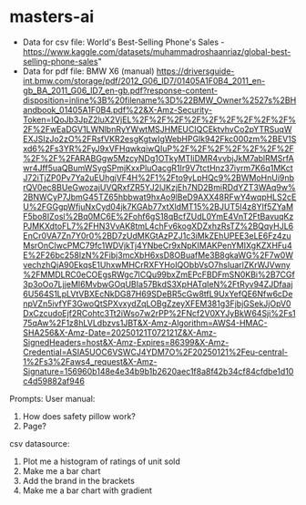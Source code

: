 # masters-ai

* Data for csv file: World's Best-Selling Phone's Sales - https://www.kaggle.com/datasets/muhammadroshaanriaz/global-best-selling-phone-sales"
* Data for pdf file: BMW X6 (manual)
https://driversguide-int.bmw.com/storage/pdf/2012_G06_ID7/01405A1F0B4_2011_en-gb_BA_2011_G06_ID7_en-gb.pdf?response-content-disposition=inline%3B%20filename%3D%22BMW_Owner%2527s%2BHandbook_01405A1F0B4.pdf%22&X-Amz-Security-Token=IQoJb3JpZ2luX2VjEL%2F%2F%2F%2F%2F%2F%2F%2F%2F%2F%2FwEaDGV1LWNlbnRyYWwtMSJHMEUCIQCEktvhvCo2pYTRSuqWEXJSIzJo2zO%2FRsfVKR2esgKgtwIgWebHPGlk942Fkc000zm%2BEV1Sxd6%2Fs3YR%2FyJ9xVFHqwkqiwQIuP%2F%2F%2F%2F%2F%2F%2F%2F%2F%2FARABGgw5MzcyNDg1OTkyMTIiDMR4vvbjJkM7ablRMSrfAwr4Jff5uaQBumWSygSPmjKxxPluOacgR1Ir9V7tctHnz37iyrm7K6q1MKctJ72iTjZP0Pv7Ya2uEUhgjVF4H%2F1%2Fto9yLpHQc9%2BWMoHnUi9nbrQV0ec8BUeGwozajUVQRxfZR5YJ2lJKzjEh7ND2BmiRDdYZT3WAq9w%2BNWCyP7JbmG45TZ65hbbwat9hxAo9lBeD9AXX48RFwY4wqpHLS2cEU%2FGGgpWfjuNxCyd04jk7KGAb77xtXldMT15%2BJUT5I4z8YIf5ZYaMF5bo8IZosl%2Bq0MC6E%2Fohf6gS18qBcfZUdL0YmE4VnT2FtBavuqKzPJMKXdtoFL7%2FHN3VvAK8tmL4chFv6kogXDZxhzRsTZ%2BQqyHJL6EnCr0VA7Zn7Y0r0%2BD7zUdMKGtAzPZJ1c3iMkZEhUPEE3eLE6Fz4zuMsrOnCIwcPMC79fc1WDVjkTj4YNbeCr9xNpKIMAKPenYMIXgKZXHFu4E%2F26bc258IzN%2Fibj3mcXbH6xsD8OBuafMe3B8gkaWG%2F7w0WvechzhQjA90EkqsE1UhxwMHCrRXFYHoIQObbVsO7hsIuarlZKrWJVwny%2FMMDLRC0eCOEgsRWgc7lCQu99bxZmEPcFBDFmSN0KBi%2B7CGf3p3oOo7LjjeMI6MvbwGOqUBIa57BkdS3XpHATqIeN%2FtRyv94ZJDfaaj6U564S1LpLVtVBXEcNkDG87H69SDeBR5cGw8tfL9UxYefQE6Nfw6cDenpVZn5ivfYF3GwoQtSPXvxydZqLOBgZzeyXFEM381g3FjbjGSekJjOpV0DxCzcudoEjf2RCohtc3Tt2iWso7w2rPP%2FNcf2V0XYJyBkW64Sji%2Fs175qAw%2F1z8hLVLdbzvs1JBT&X-Amz-Algorithm=AWS4-HMAC-SHA256&X-Amz-Date=20250121T072121Z&X-Amz-SignedHeaders=host&X-Amz-Expires=86399&X-Amz-Credential=ASIA5UOC6VSWCJ4YDM7O%2F20250121%2Feu-central-1%2Fs3%2Faws4_request&X-Amz-Signature=156960b148e4e34b9b1b2620aec1f8a8f42b34cf84cfdbe1d10c4d59882af946

Prompts:
User manual: 
1.	How does safety pillow work?
2.	Page?

csv datasource:
1.	Plot me a histogram of ratings of unit sold
2.	Make me a bar chart
3.	Add the brand in the brackets
4.	Make me a bar chart with gradient
